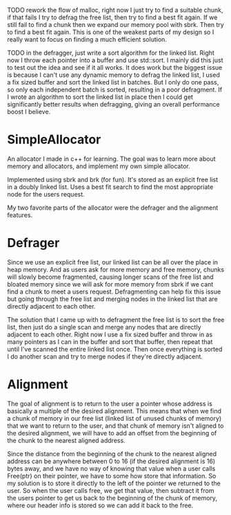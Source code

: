TODO rework the flow of malloc, right now I just try to find a suitable chunk, if that fails I try to defrag the free list, then try to find a best fit again. If we still fail to find a chunk then we expand our memory pool with sbrk. Then try to find a best fit again. This is one of the weakest parts of my design so I really want to focus on finding a much efficient solution.

TODO in the defragger, just write a sort algorithm for the linked list. Right now I throw each pointer into a buffer and use std::sort. I mainly did this just to test out the idea and see if it all works. It does work but the biggest issue is because I can't use any dynamic memory to defrag the linked list, I used a fix sized buffer and sort the linked list in batches. But I only do one pass, so only each independent batch is sorted, resulting in a poor defragment. If I wrote an algorithm to sort the linked list in place then I could get significantly better results when defragging, giving an overall performance boost I believe.

# SimpleAllocator
An allocator I made in c++ for learning. The goal was to learn more about memory and allocators, and implement my own simple allocator.

Implemented using sbrk and brk (for fun). It's stored as an explicit free list in a doubly linked list. Uses a best fit search to find the most appropriate node for the users request.

My two favorite parts of the allocator were the defrager and the alignment features.

# Defrager

Since we use an explicit free list, our linked list can be all over the place in heap memory. And as users ask for more memory and free memory, chunks will slowly become fragmented, causing longer scans of the free list and bloated memory since we will ask for more memory from sbrk if we cant find a chunk to meet a users request. Defragmenting can help fix this issue but going through the free list and merging nodes in the linked list that are directly adjacent to each other.

The solution that I came up with to defragment the free list is to sort the free list, then just do a single scan and merge any nodes that are directly adjacent to each other. Right now I use a fix sized buffer and throw in as many pointers as I can in the buffer and sort that buffer, then repeat that until I've scanned the entire linked list once. Then once everything is sorted I do another scan and try to merge nodes if they're directly adjacent.

# Alignment

The goal of alignment is to return to the user a pointer whose address is basically a multiple of the desired alignment. This means that when we find a chunk of memory in our free list (linked list of unused chunks of memory) that we want to return to the user, and that chunk of memory isn't aligned to the desired alignment, we will have to add an offset from the beginning of the chunk to the nearest aligned address.

Since the distance from the beginning of the chunk to the nearest aligned address can be anywhere between 0 to 16 (if the desired alignment is 16) bytes away, and we have no way of knowing that value when a user calls Free(ptr) on their pointer, we have to some how store that information. So my solution is to store it directly to the left of the pointer we returned to the user. So when the user calls free, we get that value, then subtract it from the users pointer to get us back to the beginning of the chunk of memory, where our header info is stored so we can add it back to the free.
